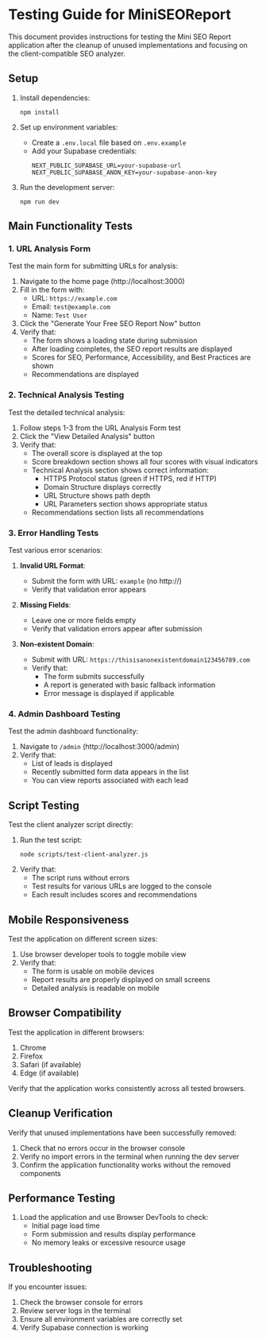 # Testing Guide for MiniSEOReport

This document provides instructions for testing the Mini SEO Report application after the cleanup of unused implementations and focusing on the client-compatible SEO analyzer.

## Setup

1. Install dependencies:
   ```
   npm install
   ```

2. Set up environment variables:
   - Create a `.env.local` file based on `.env.example`
   - Add your Supabase credentials:
     ```
     NEXT_PUBLIC_SUPABASE_URL=your-supabase-url
     NEXT_PUBLIC_SUPABASE_ANON_KEY=your-supabase-anon-key
     ```

3. Run the development server:
   ```
   npm run dev
   ```

## Main Functionality Tests

### 1. URL Analysis Form

Test the main form for submitting URLs for analysis:

1. Navigate to the home page (http://localhost:3000)
2. Fill in the form with:
   - URL: `https://example.com`
   - Email: `test@example.com`
   - Name: `Test User`
3. Click the "Generate Your Free SEO Report Now" button
4. Verify that:
   - The form shows a loading state during submission
   - After loading completes, the SEO report results are displayed
   - Scores for SEO, Performance, Accessibility, and Best Practices are shown
   - Recommendations are displayed

### 2. Technical Analysis Testing

Test the detailed technical analysis:

1. Follow steps 1-3 from the URL Analysis Form test
2. Click the "View Detailed Analysis" button
3. Verify that:
   - The overall score is displayed at the top
   - Score breakdown section shows all four scores with visual indicators
   - Technical Analysis section shows correct information:
     - HTTPS Protocol status (green if HTTPS, red if HTTP)
     - Domain Structure displays correctly
     - URL Structure shows path depth
     - URL Parameters section shows appropriate status
   - Recommendations section lists all recommendations

### 3. Error Handling Tests

Test various error scenarios:

1. **Invalid URL Format**:
   - Submit the form with URL: `example` (no http://)
   - Verify that validation error appears

2. **Missing Fields**:
   - Leave one or more fields empty
   - Verify that validation errors appear after submission

3. **Non-existent Domain**:
   - Submit with URL: `https://thisisanonexistentdomain123456789.com`
   - Verify that:
     - The form submits successfully
     - A report is generated with basic fallback information
     - Error message is displayed if applicable

### 4. Admin Dashboard Testing

Test the admin dashboard functionality:

1. Navigate to `/admin` (http://localhost:3000/admin)
2. Verify that:
   - List of leads is displayed
   - Recently submitted form data appears in the list
   - You can view reports associated with each lead

## Script Testing

Test the client analyzer script directly:

1. Run the test script:
   ```
   node scripts/test-client-analyzer.js
   ```
2. Verify that:
   - The script runs without errors
   - Test results for various URLs are logged to the console
   - Each result includes scores and recommendations

## Mobile Responsiveness

Test the application on different screen sizes:

1. Use browser developer tools to toggle mobile view
2. Verify that:
   - The form is usable on mobile devices
   - Report results are properly displayed on small screens
   - Detailed analysis is readable on mobile

## Browser Compatibility

Test the application in different browsers:

1. Chrome
2. Firefox
3. Safari (if available)
4. Edge (if available)

Verify that the application works consistently across all tested browsers.

## Cleanup Verification

Verify that unused implementations have been successfully removed:

1. Check that no errors occur in the browser console
2. Verify no import errors in the terminal when running the dev server
3. Confirm the application functionality works without the removed components

## Performance Testing

1. Load the application and use Browser DevTools to check:
   - Initial page load time
   - Form submission and results display performance
   - No memory leaks or excessive resource usage

## Troubleshooting

If you encounter issues:

1. Check the browser console for errors
2. Review server logs in the terminal
3. Ensure all environment variables are correctly set
4. Verify Supabase connection is working 